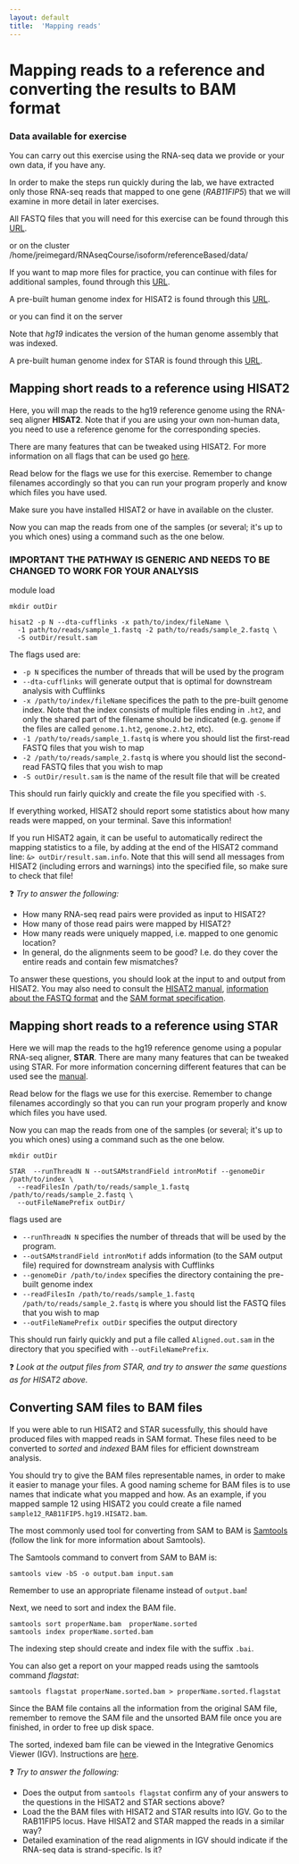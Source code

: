 ```yaml
---
layout: default
title:  'Mapping reads'
---
```



# Mapping reads to a reference and converting the results to BAM format


### Data available for exercise

You can carry out this exercise using the RNA-seq data we provide or your own data, if you have any.

In order to make the steps run quickly during the lab, we have extracted only those RNA-seq reads that mapped to one gene (*RAB11FIP5*)
that we will examine in more detail in later exercises. 

All FASTQ files that you will need for this exercise can be found through this [URL](https://export.uppmax.uu.se/b2013006/downloads/courses/RNAseqWorkshop/isoform/referenceBased/data).

or on the cluster 
/home/jreimegard/RNAseqCourse/isoform/referenceBased/data/

If you want to map more files for practice, you can continue with files for additional samples, found through this [URL](https://export.uppmax.uu.se/b2013006/downloads/courses/RNAseqWorkshop/isoform/RAB11FIP5_fastqFiles).

A pre-built human genome index for HISAT2 is found through this [URL](https://export.uppmax.uu.se/b2013006/downloads/courses/RNAseqWorkshop/reference/hg19_hisat2).

or you can find it on the server 


Note that *hg19* indicates the version of the human genome assembly that was indexed.

A pre-built human genome index for STAR is found through this [URL](https://export.uppmax.uu.se/b2013006/downloads/courses/RNAseqWorkshop/reference/hg19_Gencode14.overhang75).
 

## Mapping short reads to a reference using HISAT2

Here, you will map the reads to the hg19 reference genome using the RNA-seq aligner **HISAT2**. Note that if you are using your own non-human data, you need to use a reference genome for the corresponding species.

There are many features that can be tweaked using HISAT2. For more information on all flags that can be used go [here](https://ccb.jhu.edu/software/hisat2/manual.shtml).

Read below for the flags we use for this exercise. Remember to change filenames accordingly so that you can run your program properly and know which files you have used.

Make sure you have installed HISAT2 or have in available on the cluster.

Now you can map the reads from one of the samples (or several; it's up to you which ones) using a command such as the one below. 

### IMPORTANT THE PATHWAY IS GENERIC AND NEEDS TO BE CHANGED TO WORK FOR YOUR ANALYSIS

  module load 
  
	mkdir outDir
    
    hisat2 -p N --dta-cufflinks -x path/to/index/fileName \
	  -1 path/to/reads/sample_1.fastq -2 path/to/reads/sample_2.fastq \
	  -S outDir/result.sam
    
The flags used are:

*  ``-p N`` specifices the number of threads that will be used by the program
*  ``--dta-cufflinks`` will generate output that is optimal for downstream analysis with Cufflinks
* ``-x /path/to/index/fileName`` specifices the path to the pre-built genome index. Note that the index consists of multiple files ending in ``.ht2``, and only the shared part of the filename should be indicated (e.g. ``genome`` if the files are called ``genome.1.ht2``, ``genome.2.ht2``, etc).
*  `` -1 /path/to/reads/sample_1.fastq `` is where you should list the first-read FASTQ files that you wish to map 
*  `` -2 /path/to/reads/sample_2.fastq `` is where you should list the second-read FASTQ files that you wish to map
*  ``-S outDir/result.sam`` is the name of the result file that will be created

This should run fairly quickly and create the file you specified with ``-S``.

If everything worked, HISAT2 should report some statistics about how many reads were mapped, on your terminal. Save this information!

If you run HISAT2 again, it can be useful to automatically redirect the mapping statistics to a file, by adding at the end of the HISAT2 command line: ``&> outDir/result.sam.info``. Note that this will send all messages from HISAT2 (including errors and warnings) into the specified file, so make sure to check that file!

&#10067; *Try to answer the following:*

* How many RNA-seq read pairs were provided as input to HISAT2?
* How many of those read pairs were mapped by HISAT2?
* How many reads were uniquely mapped, i.e. mapped to one genomic location?
* In general, do the alignments seem to be good? I.e. do they cover the entire reads and contain few mismatches?

To answer these questions, you should look at the input to and output from HISAT2. You may also need to consult the [HISAT2 manual](https://ccb.jhu.edu/software/hisat2/manual.shtml), [information about the FASTQ format](https://en.wikipedia.org/wiki/FASTQ_format) and the [SAM format specification](https://github.com/samtools/hts-specs).

## Mapping short reads to a reference using STAR

Here we will map the reads to the hg19 reference genome using a popular RNA-seq 
aligner, **STAR**. There are many many features that can be tweaked using STAR. For more information concerning different features that can be used see the [manual](https://github.com/alexdobin/STAR/blob/master/doc/STARmanual.pdf).

Read below for the flags we use for this exercise. Remember to change filenames accordingly 
so that you can run your program properly and know which files you have used.


  
Now you can map the reads from one of the samples (or several; it's up to you 
which ones) using a command such as the one below.
  
	mkdir outDir
    
	STAR  --runThreadN N --outSAMstrandField intronMotif --genomeDir /path/to/index \
	  --readFilesIn /path/to/reads/sample_1.fastq /path/to/reads/sample_2.fastq \
	  --outFileNamePrefix outDir/
	
flags used are 

*  ``--runThreadN N`` specifies the number of threads that will be used by the program.
*  ``--outSAMstrandField intronMotif`` adds information  (to the SAM output file) required for downstream analysis with Cufflinks
*  ``--genomeDir /path/to/index`` specifies the directory containing the pre-built genome index
*  ``--readFilesIn /path/to/reads/sample_1.fastq /path/to/reads/sample_2.fastq`` is where you should list the FASTQ files that you wish to map
*  ``--outFileNamePrefix outDir`` specifies the output directory

This should run fairly quickly and put a file called ``Aligned.out.sam`` in 
the directory that you specified with ``--outFileNamePrefix``. 

&#10067; *Look at the output files from STAR, and try to answer the same questions as for HISAT2 above.*

## Converting SAM files to BAM files

If you were able to run HISAT2 and STAR sucessfully, this should have produced files with mapped reads in SAM format. These files need to be converted to *sorted* and *indexed* BAM files for efficient downstream analysis.

You should try to give the BAM files representable names, in order to make it easier to manage your files. A good naming scheme for BAM files is to use names that indicate what you mapped and how. As an example, if you mapped sample 12 using HISAT2 you could create a file named ``sample12_RAB11FIP5.hg19.HISAT2.bam``. 

The most commonly used tool for converting from SAM to BAM is [Samtools](http://www.htslib.org/doc/samtools.html) (follow the link for more information about Samtools).



The Samtools command to convert from SAM to BAM is:

	samtools view -bS -o output.bam input.sam

Remember to use an appropriate filename instead of ``output.bam``!

Next, we need to sort and index the BAM file.

	samtools sort properName.bam  properName.sorted
	samtools index properName.sorted.bam

The indexing step should create and index file with the suffix ``.bai``.

You can also get a report on your mapped reads using the samtools command *flagstat*:

	samtools flagstat properName.sorted.bam > properName.sorted.flagstat

Since the BAM file contains all the information from the original SAM file, remember to remove the SAM file and the unsorted BAM file once you are finished, in order to free up disk space.

The sorted, indexed bam file can be viewed in the Integrative Genomics Viewer (IGV). Instructions are [here](IGV).

&#10067; *Try to answer the following:*

* Does the output from ``samtools flagstat`` confirm any of your answers to the questions in the HISAT2 and STAR sections above?
* Load the the BAM files with HISAT2 and STAR results into IGV. Go to the RAB11FIP5 locus. Have HISAT2 and STAR mapped the reads in a similar way?
* Detailed examination of the read alignments in IGV should indicate if the RNA-seq data is strand-specific. Is it?



